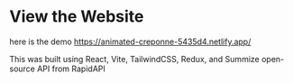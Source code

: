 # View the Website

here is the demo https://animated-creponne-5435d4.netlify.app/

This was built using React, Vite, TailwindCSS, Redux, and Summize open-source API from RapidAPI
